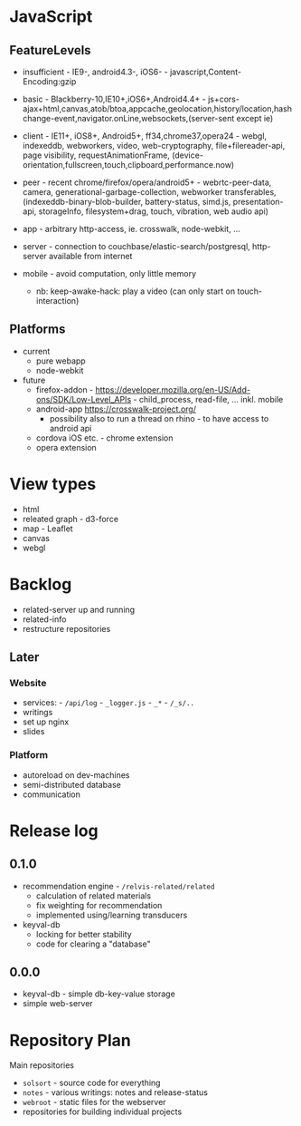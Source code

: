 # JavaScript
## FeatureLevels

- insufficient - IE9-, android4.3-, iOS6- - javascript,Content-Encoding:gzip
- basic - Blackberry-10,IE10+,iOS6+,Android4.4+ - js+cors-ajax+html,canvas,atob/btoa,appcache,geolocation,history/location,hashchange-event,navigator.onLine,websockets,(server-sent except ie)
- client - IE11+, iOS8+, Android5+, ff34,chrome37,opera24 - webgl, indexeddb, webworkers, video, web-cryptography, file+filereader-api, page visibility, requestAnimationFrame, (device-orientation,fullscreen,touch,clipboard,performance.now)
- peer - recent chrome/firefox/opera/android5+ - webrtc-peer-data, camera, generational-garbage-collection, webworker transferables, (indexeddb-binary-blob-builder, battery-status, simd.js, presentation-api, storageInfo, filesystem+drag, touch, vibration, web audio api)
- app - arbitrary http-access, ie. crosswalk, node-webkit, ...
- server - connection to couchbase/elastic-search/postgresql, http-server available from internet

- mobile - avoid computation, only little memory
    - nb: keep-awake-hack: play a video (can only start on touch-interaction)


## Platforms

- current
  - pure webapp
  - node-webkit
- future
  - firefox-addon - https://developer.mozilla.org/en-US/Add-ons/SDK/Low-Level_APIs - child_process, read-file, ... inkl. mobile
  - android-app https://crosswalk-project.org/
    - possibility also to run a thread on rhino - to have access to android api
  - cordova iOS etc.  - chrome extension
  - opera extension

# View types

- html
- releated graph - d3-force
- map - Leaflet
- canvas
- webgl

# Backlog

- related-server up and running
- related-info
- restructure repositories

## Later

### Website

- services: - `/api/log` - `_logger.js` - `_*` - `/_s/..`
- writings
- set up nginx
- slides

### Platform
- autoreload on dev-machines
- semi-distributed database
- communication

# Release log

## 0.1.0 

- recommendation engine - `/relvis-related/related`
  - calculation of related materials
  - fix weighting for recommendation
  - implemented using/learning transducers
- keyval-db
  - locking for better stability
  - code for clearing a "database"

## 0.0.0 

- keyval-db - simple db-key-value storage
- simple web-server

# Repository Plan

Main repositories

- `solsort` - source code for everything
- `notes` - various writings: notes and release-status
- `webroot` - static files for the webserver
- repositories for building individual projects
